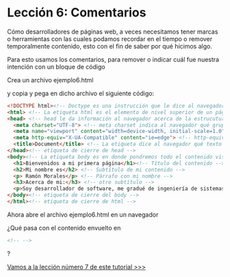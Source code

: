 # Lección 6: Comentarios

Cómo desarrolladores de páginas web, a veces necesitamos tener marcas o herramientas con las cuales podamos recordar en el tiempo o remover temporalmente contenido, esto con el fin de saber por qué hicimos algo.

Para esto usamos los comentarios, para remover o indicar cuál fue nuestra intención con un bloque de código

Crea un archivo ejemplo6.html

y copia y pega en dicho archivo el siguiente código:

```html
<!DOCTYPE html><!-- Doctype es una instrucción que le dice al navegador qué tipo de contenido tiene nuestro documento -->
<html> <!-- La etiqueta html es el elemento de nivel superior de un página web -->
<head> <!-- head le da información al navegador acerca de la estrucutura de nuestro documento html  -->
  <meta charset="UTF-8"> <!-- meta charset indica al navegador qué grupo de carácteres vamos a usar en nuestro documento -->
  <meta name="viewport" content="width=device-width, initial-scale=1.0"> <!-- viewport le indica al navegador qué tamaño y escalabilidad va a manejar con nuestro contenido la primera vez que se carga y cómo se va a manejar la escala del zoom -->
  <meta http-equiv="X-UA-Compatible" content="ie=edge"> <!-- http-equiv="X-UA-Compatible" era una forma de decir en el pasado con qué versión de un navegador debería ser compatible nuestro contenido (muy usado en la era de internet explorer) -->
  <title>Document</title> <!-- La etiqueta dice al navegador qué texto se debe mostrar en el título de la pestaña donde estamos visualizando nuestra página -->
</head><!-- etiqueta de cierre de head -->
<body><!-- La etiqueta body es en donde pondremos todo el contenido visual de nuestra página -->
  <h1>Bienvenidos a mi primera página</h1><!-- Título del contenido -->
  <h2>Mi nombre es</h2> <!-- Subtítulo de mi contenido -->
  <p> Ramón Morales</p> <!-- Párrafo con mi nombre -->
  <h3>Acerca de mi:</h3> <!-- otro subtítulo -->
  <p>Soy desarrollador de software, me gradué de ingeniería de sistemas hace algunos años, llevo trabajando como desarrollador desde el 2006, pero la primera vez que hice código, fue en 1999 cuando estaba en octavo grado, es decir hace 20 años que programo</p> <!-- Párrafo con mi biografía -->
</body><!-- etiqueta de cierre del body -->
</html><!-- etiqueta de cierre de html -->
```

Ahora abre el archivo ejemplo6.html en un navegador

¿Qué pasa con el contenido envuelto en 
```html
<!-- -->
``` 
?

[Vamos a la lección número 7 de este tutorial >>>](leccion7.md)